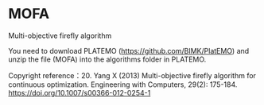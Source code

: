 # MOFA
Multi-objective firefly algorithm

You need to download PLATEMO (https://github.com/BIMK/PlatEMO) and unzip the file (MOFA) into the algorithms folder in PLATEMO.

Copyright reference：20.	Yang X (2013) Multi-objective firefly algorithm for continuous optimization. Engineering with Computers, 29(2): 175-184. https://doi.org/10.1007/s00366-012-0254-1
